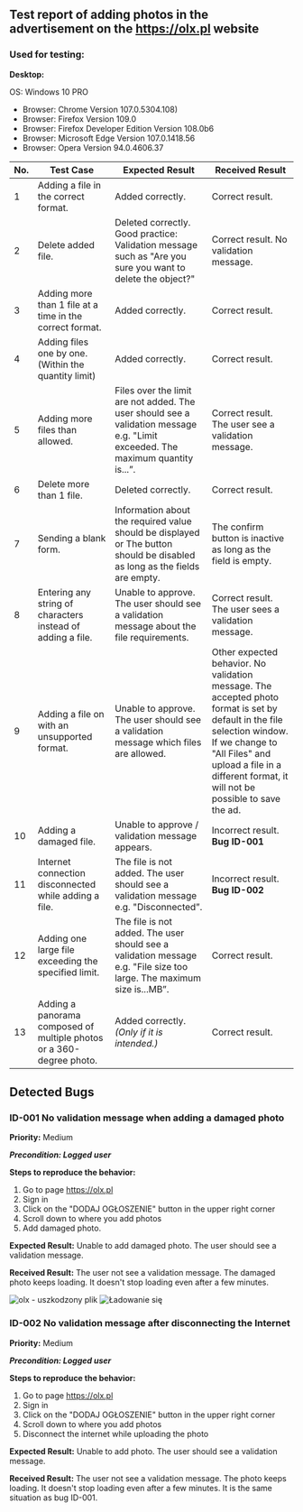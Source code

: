 ## Test report of adding photos in the advertisement on the https://olx.pl website ##


### Used for testing: ###

**Desktop:**

OS: Windows 10 PRO

 - Browser: Chrome Version 107.0.5304.108)
 - Browser: Firefox Version 109.0
 - Browser: Firefox Developer Edition Version 108.0b6
 - Browser: Microsoft Edge Version 107.0.1418.56
 - Browser: Opera Version 94.0.4606.37

| No. |	Test Case | Expected Result | Received Result |
|----|----|----|----|
|1 |Adding a file in the correct format.|Added correctly.|Correct result. |
|2 |Delete added file. |Deleted correctly. Good practice: Validation message such as "Are you sure you want to delete the object?"|Correct result. No validation message.|
|3 |Adding more than 1 file at a time in the correct format. |Added correctly.|Correct result. |
|4 |Adding files one by one. (Within the quantity limit)	|Added correctly.|Correct result. |
|5 |Adding more files than allowed.|Files over the limit are not added. The user should see a validation message e.g. "Limit exceeded. The maximum quantity is...”. |Correct result. The user see a validation message. |
|6 |Delete more than 1 file.	|Deleted correctly. |Correct result. |
|7 |Sending a blank form. |Information about the required value should be displayed or The button should be disabled as long as the fields are empty.|The confirm button is inactive as long as the field is empty. |
|8 |Entering any string of characters instead of adding a file. |Unable to approve. The user should see a validation message about the file requirements.|Correct result. The user sees a validation message. |
|9 |Adding a file on with an unsupported format.|Unable to approve. The user should see a validation message which files are allowed. |Other expected behavior. No validation message. The accepted photo format is set by default in the file selection window.  If we change to "All Files" and upload a file in a different format, it will not be possible to save the ad.|   
|10 |Adding a damaged file.|Unable to approve / validation message appears.|Incorrect result. **Bug ID-001**  |
|11 |Internet connection disconnected while adding a file. |The file is not added. The user should see a validation message e.g. "Disconnected”. |Incorrect result. **Bug ID-002**  |
|12 |Adding one large file exceeding the specified limit.	|The file is not added. The user should see a validation message e.g. "File size too large. The maximum size is...MB”. |Correct result. |
|13 |Adding a panorama composed of multiple photos or a 360-degree photo.	|Added correctly. _(Only if it is intended.)_  |Correct result. | 


## Detected Bugs ##

### ID-001 No validation message when adding a damaged photo ###

**Priority:** Medium

**_Precondition: Logged user_**

**Steps to reproduce the behavior:**

1. Go to page https://olx.pl
2. Sign in
3. Click on the "DODAJ OGŁOSZENIE" button in the upper right corner
4. Scroll down to where you add photos
5. Add damaged photo.

**Expected Result:** Unable to add damaged photo. The user should see a validation message.

**Received Result:** The user not see a validation message. The damaged photo keeps loading. It doesn't stop loading even after a few minutes.

![olx - uszkodzony plik](https://user-images.githubusercontent.com/118970045/216030907-74da2ad7-8d90-415a-be9e-ed3ccda92bd4.png)
![Ładowanie się](https://user-images.githubusercontent.com/118970045/216031915-c8d79aa6-3e49-4fca-8f0d-afd37188acc2.gif)



### ID-002 No validation message after disconnecting the Internet ###

**Priority:** Medium

**_Precondition: Logged user_**

**Steps to reproduce the behavior:**

1. Go to page https://olx.pl
2. Sign in
3. Click on the "DODAJ OGŁOSZENIE" button in the upper right corner
4. Scroll down to where you add photos
5. Disconnect the internet while uploading the photo

**Expected Result:** Unable to add photo. The user should see a validation message.

**Received Result:** The user not see a validation message. The photo keeps loading. It doesn't stop loading even after a few minutes.
It is the same situation as bug ID-001.


